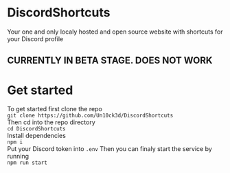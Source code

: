 # DiscordShortcuts
Your one and only localy hosted and open source website with shortcuts for your Discord profile

## CURRENTLY IN BETA STAGE. DOES NOT WORK

# Get started
To get started first clone the repo <br/>
`git clone https://github.com/Un10ck3d/DiscordShortcuts` <br/>
Then cd into the repo directory <br/>
`cd DiscordShortcuts` <br/>
Install dependencies <br/>
`npm i` <br/>
Put your Discord token into `.env`
Then you can finaly start the service by running <br/>
`npm run start`
